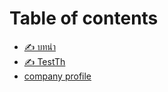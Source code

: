 # Table of contents

* [✍️ บทนำ](README.md)
* [✍️ TestTh](test.md)
* [company profile](company-profile.md)
